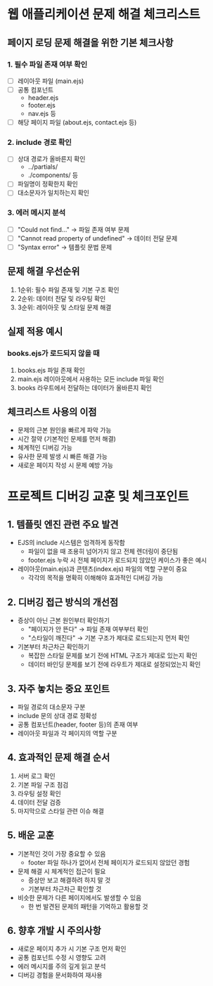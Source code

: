# 웹 애플리케이션 문제 해결 체크리스트

## 페이지 로딩 문제 해결을 위한 기본 체크사항

### 1. 필수 파일 존재 여부 확인
- [ ] 레이아웃 파일 (main.ejs)
- [ ] 공통 컴포넌트
  - header.ejs
  - footer.ejs
  - nav.ejs 등
- [ ] 해당 페이지 파일 (about.ejs, contact.ejs 등)

### 2. include 경로 확인
- [ ] 상대 경로가 올바른지 확인
  - ../partials/
  - ./components/ 등
- [ ] 파일명이 정확한지 확인
- [ ] 대소문자가 일치하는지 확인

### 3. 에러 메시지 분석
- [ ] "Could not find..." → 파일 존재 여부 문제
- [ ] "Cannot read property of undefined" → 데이터 전달 문제
- [ ] "Syntax error" → 템플릿 문법 문제

## 문제 해결 우선순위

1. 1순위: 필수 파일 존재 및 기본 구조 확인
2. 2순위: 데이터 전달 및 라우팅 확인
3. 3순위: 레이아웃 및 스타일 문제 해결

## 실제 적용 예시

### books.ejs가 로드되지 않을 때
1. books.ejs 파일 존재 확인
2. main.ejs 레이아웃에서 사용하는 모든 include 파일 확인
3. books 라우트에서 전달하는 데이터가 올바른지 확인

## 체크리스트 사용의 이점

- 문제의 근본 원인을 빠르게 파악 가능
- 시간 절약 (기본적인 문제를 먼저 해결)
- 체계적인 디버깅 가능
- 유사한 문제 발생 시 빠른 해결 가능
- 새로운 페이지 작성 시 문제 예방 가능

# 프로젝트 디버깅 교훈 및 체크포인트

## 1. 템플릿 엔진 관련 주요 발견
- EJS의 include 시스템은 엄격하게 동작함
  - 파일이 없을 때 조용히 넘어가지 않고 전체 렌더링이 중단됨
  - footer.ejs 누락 시 전체 페이지가 로드되지 않았던 케이스가 좋은 예시
- 레이아웃(main.ejs)과 콘텐츠(index.ejs) 파일의 역할 구분이 중요
  - 각각의 목적을 명확히 이해해야 효과적인 디버깅 가능

## 2. 디버깅 접근 방식의 개선점
- 증상이 아닌 근본 원인부터 확인하기
  - "페이지가 안 뜬다" → 파일 존재 여부부터 확인
  - "스타일이 깨진다" → 기본 구조가 제대로 로드되는지 먼저 확인
- 기본부터 차근차근 확인하기
  - 복잡한 스타일 문제를 보기 전에 HTML 구조가 제대로 있는지 확인
  - 데이터 바인딩 문제를 보기 전에 라우트가 제대로 설정되었는지 확인

## 3. 자주 놓치는 중요 포인트
- 파일 경로의 대소문자 구분
- include 문의 상대 경로 정확성
- 공통 컴포넌트(header, footer 등)의 존재 여부
- 레이아웃 파일과 각 페이지의 역할 구분

## 4. 효과적인 문제 해결 순서
1. 서버 로그 확인
2. 기본 파일 구조 점검
3. 라우팅 설정 확인
4. 데이터 전달 검증
5. 마지막으로 스타일 관련 이슈 해결

## 5. 배운 교훈
- 기본적인 것이 가장 중요할 수 있음
  - footer 파일 하나가 없어서 전체 페이지가 로드되지 않았던 경험
- 문제 해결 시 체계적인 접근이 필요
  - 증상만 보고 해결하려 하지 말 것
  - 기본부터 차근차근 확인할 것
- 비슷한 문제가 다른 페이지에서도 발생할 수 있음
  - 한 번 발견된 문제의 패턴을 기억하고 활용할 것

## 6. 향후 개발 시 주의사항
- 새로운 페이지 추가 시 기본 구조 먼저 확인
- 공통 컴포넌트 수정 시 영향도 고려
- 에러 메시지를 주의 깊게 읽고 분석
- 디버깅 경험을 문서화하여 재사용 